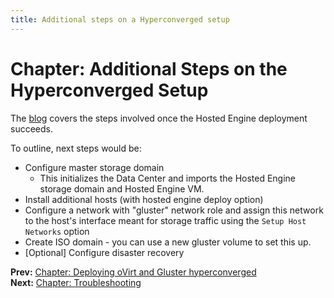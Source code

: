 ```yaml
---
title: Additional steps on a Hyperconverged setup
---
```


# Chapter: Additional Steps on the Hyperconverged Setup

The [blog](/blog/2017/04/up-and-running-with-ovirt-4.1-and-gluster-storage/) covers the steps involved once the Hosted Engine deployment succeeds.

To outline, next steps would be:

* Configure master storage domain
    * This initializes the Data Center and imports the Hosted Engine storage domain and Hosted Engine VM.
* Install additional hosts (with hosted engine deploy option)
* Configure a network with "gluster" network role and assign this network to the host's interface meant for storage traffic using the `Setup Host Networks` option
* Create ISO domain - you can use a new gluster volume to set this up.
* [Optional] Configure disaster recovery

**Prev:** [Chapter: Deploying oVirt and Gluster hyperconverged](../gluster-hyperconverged/chap-Deploying_Hyperconverged) <br/>
**Next:** [Chapter: Troubleshooting](../gluster-hyperconverged/chap-Troubleshooting)

